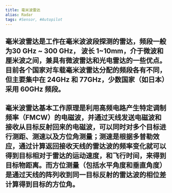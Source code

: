 ```yaml
---
title: 毫米波雷达
alias: Radar
tags: #Sensor, #Autopilot
---
```


## 毫米波雷达是工作在毫米波波段探测的雷达，频段一般为30 GHz ~ 300 GHz， 波长 1~10mm，介于微波和厘米波之间，兼具有微波雷达和光电雷达的一些优点。目前各个国家对车载毫米波雷达分配的频段各有不同，但主要集中在 24GHz 和 77GHz，少数国家（如日本）采用 60GHz 频段。
## 毫米波雷达基本工作原理是利用高频电路产生特定调制频率（FMCW）的电磁波，并通过天线发送电磁波和接收从目标反射回来的电磁波，可以同时对多个目标进行测距、测速以及方位角测量；测速是根据多普勒效应，通过计算返回接收天线的雷达波的频率变化就可以得到目标相对于雷达的运动速度，和飞行时间，来得到目标物距离。而方位测量（包括水平角度和垂直角度）是通过天线的阵列收到同一目标反射的雷达波的相位差计算得到目标的方位角。

